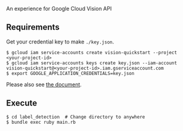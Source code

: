 An experience for Google Cloud Vision API

## Requirements

Get your credential key to make `./key.json`.

```shell-session
$ gcloud iam service-accounts create vision-quickstart --project <your-project-id>
$ gcloud iam service-accounts keys create key.json --iam-account vision-quickstart@<your-project-id>.iam.gserviceaccount.com
$ export GOOGLE_APPLICATION_CREDENTIALS=key.json
```

Please also see [the document](https://cloud.google.com/docs/authentication/production#auth-cloud-implicit-go).

## Execute

```shell-session
$ cd label_detection  # Change directory to anywhere
$ bundle exec ruby main.rb
```

